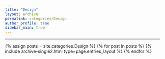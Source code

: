 ```yaml
---
title: "Design"
layout: archive
permalink: categories/Design
author_profile: true
sidebar_main: true
---
```


<!-- 공백이 포함되어 있는 카테고리 이름의 경우 site.categories['a b c'] 이런식으로! -->

***

{% assign posts = site.categories.Design %}
{% for post in posts %} {% include archive-single2.html type=page.entries_layout %} {% endfor %}
